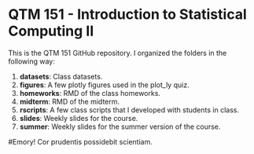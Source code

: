 # QTM 151 - Introduction to Statistical Computing II

This is the QTM 151 GitHub repository. I organized the folders in the following way:

1. **datasets**: Class datasets.
2. **figures**: A few plotly figures used in the plot_ly quiz.
3. **homeworks**: RMD of the class homeworks.
4. **midterm**: RMD of the midterm.
5. **rscripts**: A few class scripts that I developed with students in class.
6. **slides**: Weekly slides for the course.
7. **summer**: Weekly slides for the summer version of the course.

#Emory! Cor prudentis possidebit scientiam.
